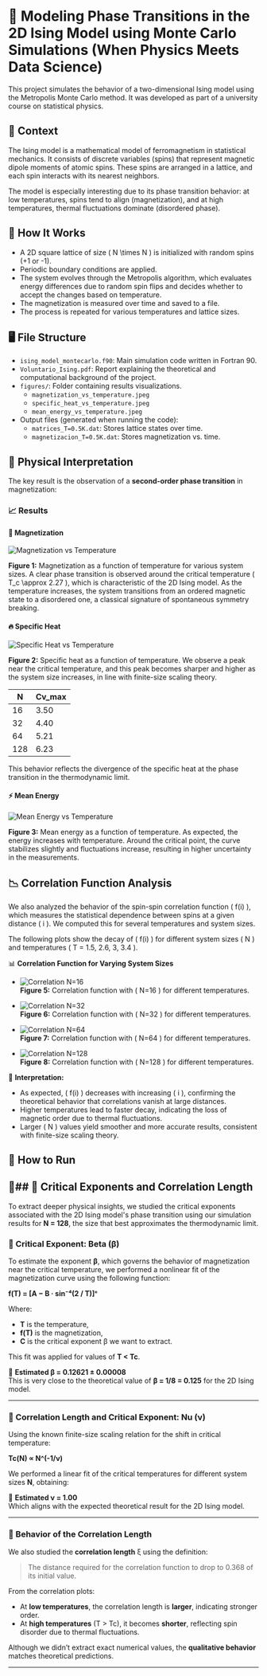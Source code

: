 # 🧠 Modeling Phase Transitions in the 2D Ising Model using Monte Carlo Simulations  (When Physics Meets Data Science)
This project simulates the behavior of a two-dimensional Ising model using the Metropolis Monte Carlo method. It was developed as part of a university course on statistical physics.

## 🧠 Context

The Ising model is a mathematical model of ferromagnetism in statistical mechanics. It consists of discrete variables (spins) that represent magnetic dipole moments of atomic spins. These spins are arranged in a lattice, and each spin interacts with its nearest neighbors.

The model is especially interesting due to its phase transition behavior: at low temperatures, spins tend to align (magnetization), and at high temperatures, thermal fluctuations dominate (disordered phase).

## 🧮 How It Works

- A 2D square lattice of size \( N \times N \) is initialized with random spins (+1 or -1).
- Periodic boundary conditions are applied.
- The system evolves through the Metropolis algorithm, which evaluates energy differences due to random spin flips and decides whether to accept the changes based on temperature.
- The magnetization is measured over time and saved to a file.
- The process is repeated for various temperatures and lattice sizes.

## 🖥️ File Structure

- `ising_model_montecarlo.f90`: Main simulation code written in Fortran 90.
- `Voluntario_Ising.pdf`: Report explaining the theoretical and computational background of the project.
- `figures/`: Folder containing results visualizations.
  - `magnetization_vs_temperature.jpeg`
  - `specific_heat_vs_temperature.jpeg`
  - `mean_energy_vs_temperature.jpeg`
- Output files (generated when running the code):  
  - `matrices_T=0.5K.dat`: Stores lattice states over time.  
  - `magnetizacion_T=0.5K.dat`: Stores magnetization vs. time.

## 🔬 Physical Interpretation

The key result is the observation of a **second-order phase transition** in magnetization:

### 📈 Results

#### 🧲 Magnetization

![Magnetization vs Temperature](./figures/magnetization_vs_temperature.jpeg)

**Figure 1:** Magnetization as a function of temperature for various system sizes. A clear phase transition is observed around the critical temperature \( T_c \approx 2.27 \), which is characteristic of the 2D Ising model. As the temperature increases, the system transitions from an ordered magnetic state to a disordered one, a classical signature of spontaneous symmetry breaking.

#### 🔥 Specific Heat

![Specific Heat vs Temperature](./figures/specific_heat_vs_temperature.jpeg)

**Figure 2:** Specific heat as a function of temperature. We observe a peak near the critical temperature, and this peak becomes sharper and higher as the system size increases, in line with finite-size scaling theory.

| N   | Cv_max |
|-----|--------|
| 16  | 3.50   |
| 32  | 4.40   |
| 64  | 5.21   |
| 128 | 6.23   |

This behavior reflects the divergence of the specific heat at the phase transition in the thermodynamic limit.

#### ⚡ Mean Energy

![Mean Energy vs Temperature](./figures/mean_energy_vs_temperature.jpeg)

**Figure 3:** Mean energy as a function of temperature. As expected, the energy increases with temperature. Around the critical point, the curve stabilizes slightly and fluctuations increase, resulting in higher uncertainty in the measurements.

## 📉 Correlation Function Analysis

We also analyzed the behavior of the spin-spin correlation function \( f(i) \), which measures the statistical dependence between spins at a given distance \( i \). We computed this for several temperatures and system sizes.

The following plots show the decay of \( f(i) \) for different system sizes \( N \) and temperatures \( T = 1.5, 2.6, 3, 3.4 \).

📊 **Correlation Function for Varying System Sizes**

- ![Correlation N=16](./figures/correlation_N16.jpeg)  
  **Figure 5:** Correlation function with \( N=16 \) for different temperatures.

- ![Correlation N=32](./figures/correlation_N32.jpeg)  
  **Figure 6:** Correlation function with \( N=32 \) for different temperatures.

- ![Correlation N=64](./figures/correlation_N64.jpeg)  
  **Figure 7:** Correlation function with \( N=64 \) for different temperatures.

- ![Correlation N=128](./figures/correlation_N128.jpeg)  
  **Figure 8:** Correlation function with \( N=128 \) for different temperatures.

📌 **Interpretation:**

- As expected, \( f(i) \) decreases with increasing \( i \), confirming the theoretical behavior that correlations vanish at large distances.
- Higher temperatures lead to faster decay, indicating the loss of magnetic order due to thermal fluctuations.
- Larger \( N \) values yield smoother and more accurate results, consistent with finite-size scaling theory.
## 🚀 How to Run

## 📐## 📐 Critical Exponents and Correlation Length

To extract deeper physical insights, we studied the critical exponents associated with the 2D Ising model's phase transition using our simulation results for **N = 128**, the size that best approximates the thermodynamic limit.

### 🔢 Critical Exponent: Beta (β)

To estimate the exponent **β**, which governs the behavior of magnetization near the critical temperature, we performed a nonlinear fit of the magnetization curve using the following function:

**f(T) = [A − B · sin⁻⁴(2 / T)]ᶜ**

Where:
- **T** is the temperature,
- **f(T)** is the magnetization,
- **C** is the critical exponent β we want to extract.

This fit was applied for values of **T < Tc**.

📌 **Estimated β = 0.12621 ± 0.00008**  
This is very close to the theoretical value of **β = 1/8 = 0.125** for the 2D Ising model.

---

### 🧭 Correlation Length and Critical Exponent: Nu (ν)

Using the known finite-size scaling relation for the shift in critical temperature:

**Tc(N) ∝ N^(-1/ν)**

We performed a linear fit of the critical temperatures for different system sizes **N**, obtaining:

📌 **Estimated ν = 1.00**  
Which aligns with the expected theoretical result for the 2D Ising model.

---

### 🧲 Behavior of the Correlation Length

We also studied the **correlation length** ξ using the definition:  
> The distance required for the correlation function to drop to 0.368 of its initial value.

From the correlation plots:

- At **low temperatures**, the correlation length is **larger**, indicating stronger order.
- At **high temperatures** (T > Tc), it becomes **shorter**, reflecting spin disorder due to thermal fluctuations.

Although we didn’t extract exact numerical values, the **qualitative behavior** matches theoretical predictions.

---
